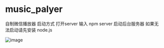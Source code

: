 # music_palyer
自制微信播放器
启动方式
打开server
输入 npm server 启动后台服务器
如果无法启动请先安装 node.js

![image](https://user-images.githubusercontent.com/74779427/196986607-dd04c842-ad84-4f1a-a2d5-81812f8b1bea.png)
